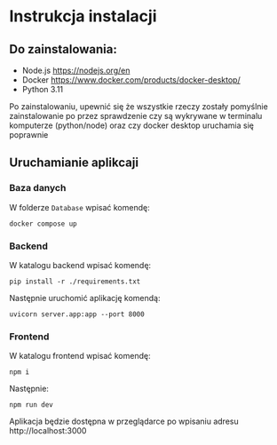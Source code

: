 # Instrukcja instalacji
## Do zainstalowania:
- Node.js https://nodejs.org/en
- Docker https://www.docker.com/products/docker-desktop/
- Python 3.11

Po zainstalowaniu, upewnić się że wszystkie rzeczy zostały pomyślnie zainstalowanie po przez sprawdzenie czy są wykrywane w terminalu komputerze (python/node) oraz czy docker desktop uruchamia się poprawnie

## Uruchamianie aplikcaji
### Baza danych
W folderze `Database` wpisać komendę:
```
docker compose up
```

### Backend
W katalogu backend wpisać komendę:
```
pip install -r ./requirements.txt
```
Następnie uruchomić aplikację komendą:
```
uvicorn server.app:app --port 8000
```

### Frontend
W katalogu frontend wpisać komendę:
```
npm i
```
Następnie:
```
npm run dev
```
Aplikacja będzie dostępna w przeglądarce po wpisaniu adresu http://localhost:3000
